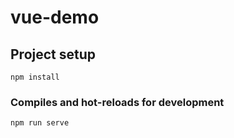 # vue-demo

## Project setup
```
npm install
```

### Compiles and hot-reloads for development
```
npm run serve
```

